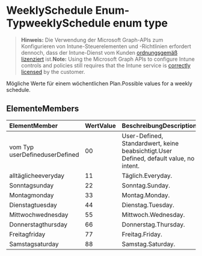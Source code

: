 # <a name="weeklyschedule-enum-type"></a><span data-ttu-id="3eac5-101">WeeklySchedule Enum-Typ</span><span class="sxs-lookup"><span data-stu-id="3eac5-101">weeklySchedule enum type</span></span>

> <span data-ttu-id="3eac5-102">**Hinweis:** Die Verwendung der Microsoft Graph-APIs zum Konfigurieren von Intune-Steuerelementen und -Richtlinien erfordert dennoch, dass der Intune-Dienst vom Kunden [ordnungsgemäß lizenziert](https://go.microsoft.com/fwlink/?linkid=839381) ist.</span><span class="sxs-lookup"><span data-stu-id="3eac5-102">**Note:** Using the Microsoft Graph APIs to configure Intune controls and policies still requires that the Intune service is [correctly licensed](https://go.microsoft.com/fwlink/?linkid=839381) by the customer.</span></span>

<span data-ttu-id="3eac5-103">Mögliche Werte für einem wöchentlichen Plan.</span><span class="sxs-lookup"><span data-stu-id="3eac5-103">Possible values for a weekly schedule.</span></span>
## <a name="members"></a><span data-ttu-id="3eac5-104">Elemente</span><span class="sxs-lookup"><span data-stu-id="3eac5-104">Members</span></span>
|<span data-ttu-id="3eac5-105">Element</span><span class="sxs-lookup"><span data-stu-id="3eac5-105">Member</span></span>|<span data-ttu-id="3eac5-106">Wert</span><span class="sxs-lookup"><span data-stu-id="3eac5-106">Value</span></span>|<span data-ttu-id="3eac5-107">Beschreibung</span><span class="sxs-lookup"><span data-stu-id="3eac5-107">Description</span></span>|
|:---|:---|:---|
|<span data-ttu-id="3eac5-108">vom Typ userDefined</span><span class="sxs-lookup"><span data-stu-id="3eac5-108">userDefined</span></span>|<span data-ttu-id="3eac5-109">0</span><span class="sxs-lookup"><span data-stu-id="3eac5-109">0</span></span>|<span data-ttu-id="3eac5-110">User-Defined, Standardwert, keine beabsichtigt.</span><span class="sxs-lookup"><span data-stu-id="3eac5-110">User Defined, default value, no intent.</span></span>|
|<span data-ttu-id="3eac5-111">alltägliche</span><span class="sxs-lookup"><span data-stu-id="3eac5-111">everyday</span></span>|<span data-ttu-id="3eac5-112">1</span><span class="sxs-lookup"><span data-stu-id="3eac5-112">1</span></span>|<span data-ttu-id="3eac5-113">Täglich.</span><span class="sxs-lookup"><span data-stu-id="3eac5-113">Everyday.</span></span>|
|<span data-ttu-id="3eac5-114">Sonntag</span><span class="sxs-lookup"><span data-stu-id="3eac5-114">sunday</span></span>|<span data-ttu-id="3eac5-115">2</span><span class="sxs-lookup"><span data-stu-id="3eac5-115">2</span></span>|<span data-ttu-id="3eac5-116">Sonntag.</span><span class="sxs-lookup"><span data-stu-id="3eac5-116">Sunday.</span></span>|
|<span data-ttu-id="3eac5-117">Montag</span><span class="sxs-lookup"><span data-stu-id="3eac5-117">monday</span></span>|<span data-ttu-id="3eac5-118">3</span><span class="sxs-lookup"><span data-stu-id="3eac5-118">3</span></span>|<span data-ttu-id="3eac5-119">Montag.</span><span class="sxs-lookup"><span data-stu-id="3eac5-119">Monday.</span></span>|
|<span data-ttu-id="3eac5-120">Dienstag</span><span class="sxs-lookup"><span data-stu-id="3eac5-120">tuesday</span></span>|<span data-ttu-id="3eac5-121">4</span><span class="sxs-lookup"><span data-stu-id="3eac5-121">4</span></span>|<span data-ttu-id="3eac5-122">Dienstag.</span><span class="sxs-lookup"><span data-stu-id="3eac5-122">Tuesday.</span></span>|
|<span data-ttu-id="3eac5-123">Mittwoch</span><span class="sxs-lookup"><span data-stu-id="3eac5-123">wednesday</span></span>|<span data-ttu-id="3eac5-124">5</span><span class="sxs-lookup"><span data-stu-id="3eac5-124">5</span></span>|<span data-ttu-id="3eac5-125">Mittwoch.</span><span class="sxs-lookup"><span data-stu-id="3eac5-125">Wednesday.</span></span>|
|<span data-ttu-id="3eac5-126">Donnerstag</span><span class="sxs-lookup"><span data-stu-id="3eac5-126">thursday</span></span>|<span data-ttu-id="3eac5-127">6</span><span class="sxs-lookup"><span data-stu-id="3eac5-127">6</span></span>|<span data-ttu-id="3eac5-128">Donnerstag.</span><span class="sxs-lookup"><span data-stu-id="3eac5-128">Thursday.</span></span>|
|<span data-ttu-id="3eac5-129">Freitag</span><span class="sxs-lookup"><span data-stu-id="3eac5-129">friday</span></span>|<span data-ttu-id="3eac5-130">7</span><span class="sxs-lookup"><span data-stu-id="3eac5-130">7</span></span>|<span data-ttu-id="3eac5-131">Freitag.</span><span class="sxs-lookup"><span data-stu-id="3eac5-131">Friday.</span></span>|
|<span data-ttu-id="3eac5-132">Samstag</span><span class="sxs-lookup"><span data-stu-id="3eac5-132">saturday</span></span>|<span data-ttu-id="3eac5-133">8</span><span class="sxs-lookup"><span data-stu-id="3eac5-133">8</span></span>|<span data-ttu-id="3eac5-134">Samstag.</span><span class="sxs-lookup"><span data-stu-id="3eac5-134">Saturday.</span></span>|



